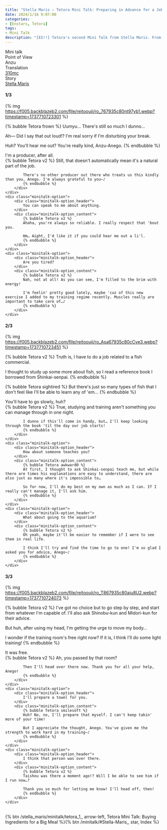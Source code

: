 ```yaml
---
title: "Stella Maris – Tetora Mini Talk: Preparing in Advance for a Job"
date: 2024/1/16 9:07:00
categories:
- [Enstars, Tetora]
tags:
- Mini Talk
description: "[ES!!] Tetora's second Mini Talk from Stella Maris. From Anzu's POV."
---
```

<div class="three-wrapper" style="--storyColor:#5ac189;--storyColor-rgb:90,193,137;--storyColor-h:147.4;--storyColor-s:45.4%;--storyColor-l:55.5%;">
    <div class="info-area">
        <div class="info">
            <div class="info-item characters">
                <div class="label">
                    Mini talk
                </div>
                <div class="value">
								<a href="/categories/Enstars/Tetora" character="Tetora"></a>
                </div>
            </div>
            <div class="info-item one">
                <div class="label">
                    Point of View
                </div>
                <div class="value">
                    Anzu
                </div>
            </div>
            <div class="info-item two">
                <div class="label">
                    Translation
                </div>
                <div class="value">
                    <a href="/about">310mc</a>
                </div>
            </div>
            <div class="info-item three">
                <div class="label">
                   Story
                </div>
                <div class="value">
                    <a href="/stella_maris">Stella Maris</a>
                </div>
            </div>
        </div>
    </div>
</div>

<!-- more -->

#### <div mt="rare"></div> 1/3

{% img https://f005.backblazeb2.com/file/reitoouji/ro_767935c80nt97yb1.webp?timestamp=1737710723301 %}

{% bubble Tetora frown %}
Uumyu… There's still so much I dunno…

Ah— Did I say that out loud!? I'm real sorry if I'm disturbing your break.

Huh? You'll hear me out? You're really kind, Anzu-Anego.
{% endbubble %}

<div class="minitalk" character="Anzu">
    <div class="minitalk-option">
        <div class="minitalk-option_header">
            I'm a producer, after all.
        </div>
        <div class="minitalk-option_content">
            {% bubble Tetora v2 %}
            Still, that doesn't automatically mean it's a natural part of the job.

            There's no other producer out there who treats us this kindly than you, Anego. I'm always grateful to you~♪
			{% endbubble %}
        </div>
    </div>
    <div class="minitalk-option">
        <div class="minitalk-option_header">
            You can speak to me about anything.
        </div>
        <div class="minitalk-option_content">
            {% bubble Tetora v2 %}
            Ahaha, you're always so reliable. I really respect that 'bout you.

            Hm… Aight, I'd like it if you could hear me out a li'l.
			{% endbubble %}
        </div>
    </div>
    <div class="minitalk-option">
        <div class="minitalk-option_header">
            Are you tired?
        </div>
        <div class="minitalk-option_content">
            {% bubble Tetora v2 %}
            Nah, not at all! As you can see, I'm filled to the brim with energy!

            I'm feelin' pretty good lately, maybe 'cuz of this new exercise I added to my training regime recently. Muscles really are important to take care of…♪
			{% endbubble %}
        </div>
    </div>
</div>

#### <div mt="rare"></div> 2/3

{% img https://f005.backblazeb2.com/file/reitoouji/ro_Asa67935c80cCve3.webp?timestamp=1737710723451 %}

{% bubble Tetora v2 %}
Truth is, I have to do a job related to a fish commercial.

I thought to study up some more about fish, so I read a reference book I borrowed from Shinkai-senpai.
{% endbubble %}

{% bubble Tetora sightired %}
But there's just so many types of fish that I don't feel like I'll be able to learn any of 'em…
{% endbubble %}

<div class="minitalk" character="Anzu">
    <div class="minitalk-option">
        <div class="minitalk-option_header">
            You'll have to go slowly, huh?
        </div>
        <div class="minitalk-option_content">
            {% bubble Tetora v2 %}
            True, studying and training aren't something you can manage through in one night.

            I dunno if this'll come in handy, but… I'll keep looking through the book 'til the day our job starts!
			{% endbubble %}
        </div>
    </div>
    <div class="minitalk-option">
        <div class="minitalk-option_header">
            How about someone teaches you?
        </div>
        <div class="minitalk-option_content">
            {% bubble Tetora awkward0 %}
            At first, I thought to ask Shinkai-senpai teach me, but while there are times his explanations are easy to understand, there are also just as many where it's impossible to…

            So for now, I'll do my best on my own as much as I can. If I really can't manage it, I'll ask him.
			{% endbubble %}
        </div>
    </div>
    <div class="minitalk-option">
        <div class="minitalk-option_header">
            What about going to the aquarium?
        </div>
        <div class="minitalk-option_content">
            {% bubble Tetora v2 %}
            Oh yeah, maybe it'll be easier to remember if I were to see them in real life.

            I think I'll try and find the time to go to one! I'm so glad I asked you for advice, Anego~♪
			{% endbubble %}
        </div>
    </div>
</div>

#### <div mt="rare"></div> 3/3

{% img https://f005.backblazeb2.com/file/reitoouji/ro_T867935c80aju8U2.webp?timestamp=1737710724073 %}

{% bubble Tetora v2 %}
I've got no choice but to go step by step, and start from whatever I'm capable of. I'll also ask Shinobu-kun and Midori-kun for their advice.

But huh, after using my head, I'm getting the urge to move my body…

I wonder if the training room's free right now? If it is, I think I'll do some light training!
{% endbubble %}

<div class="minitalk" character="Anzu">
    <div class="minitalk-option">
        <div class="minitalk-option_header">
          It was free.
        </div>
        <div class="minitalk-option_content">
            {% bubble Tetora v2 %}
            Ah, you passed by that room?

            Then I'll head over there now. Thank you for all your help, Anego!
			{% endbubble %}
        </div>
    </div>
    <div class="minitalk-option">
        <div class="minitalk-option_header">
            I'll prepare a towel for you.
        </div>
        <div class="minitalk-option_content">
            {% bubble Tetora smilesoft %}
            Huh? No, no, I'll prepare that myself. I can't keep takin' more of your time!

            But I appreciate the thought, Anego. You've given me the strength to work hard in my training~♪
			{% endbubble %}
        </div>
    </div>
    <div class="minitalk-option">
        <div class="minitalk-option_header">
            I think that person was over there.
        </div>
        <div class="minitalk-option_content">
            {% bubble Tetora v2 %}
            Taishou was there a moment ago!? Will I be able to see him if I run now…?

            Thank you so much for letting me know! I'll head off, then!
			{% endbubble %}
        </div>
    </div>
</div>
<br>
<div toc>{% btn /stella_maris/minitalk/tetora_1,, arrow-left, Tetora Mini Talk: Buying Ingredients for a Big Meal %}{% btn /minitalk/#Stella-Maris,, star, Index %}</div>
